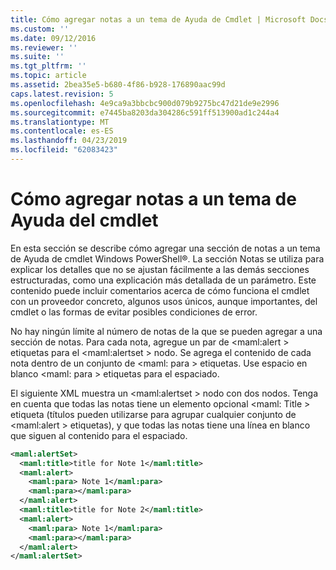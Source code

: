 ```yaml
---
title: Cómo agregar notas a un tema de Ayuda de Cmdlet | Microsoft Docs
ms.custom: ''
ms.date: 09/12/2016
ms.reviewer: ''
ms.suite: ''
ms.tgt_pltfrm: ''
ms.topic: article
ms.assetid: 2bea35e5-b680-4f86-b928-176890aac99d
caps.latest.revision: 5
ms.openlocfilehash: 4e9ca9a3bbcbc900d079b9275bc47d21de9e2996
ms.sourcegitcommit: e7445ba8203da304286c591ff513900ad1c244a4
ms.translationtype: MT
ms.contentlocale: es-ES
ms.lasthandoff: 04/23/2019
ms.locfileid: "62083423"
---
```

# <a name="how-to-add-notes-to-a-cmdlet-help-topic"></a>Cómo agregar notas a un tema de Ayuda del cmdlet

En esta sección se describe cómo agregar una sección de notas a un tema de Ayuda de cmdlet Windows PowerShell®. La sección Notas se utiliza para explicar los detalles que no se ajustan fácilmente a las demás secciones estructuradas, como una explicación más detallada de un parámetro. Este contenido puede incluir comentarios acerca de cómo funciona el cmdlet con un proveedor concreto, algunos usos únicos, aunque importantes, del cmdlet o las formas de evitar posibles condiciones de error.

No hay ningún límite al número de notas de la que se pueden agregar a una sección de notas. Para cada nota, agregue un par de \<maml:alert > etiquetas para el \<maml:alertset > nodo. Se agrega el contenido de cada nota dentro de un conjunto de \<maml: para > etiquetas. Use espacio en blanco \<maml: para > etiquetas para el espaciado.

El siguiente XML muestra un \<maml:alertset > nodo con dos nodos. Tenga en cuenta que todas las notas tiene un elemento opcional \<maml: Title > etiqueta (títulos pueden utilizarse para agrupar cualquier conjunto de \<maml:alert > etiquetas), y que todas las notas tiene una línea en blanco que siguen al contenido para el espaciado.

```xml
<maml:alertSet>
  <maml:title>title for Note 1</maml:title>
  <maml:alert>
    <maml:para> Note 1</maml:para>
    <maml:para></maml:para>
  </maml:alert>
  <maml:title>title for Note 2</maml:title>
  <maml:alert>
    <maml:para> Note 1</maml:para>
    <maml:para></maml:para>
  </maml:alert>
</maml:alertSet>
```



